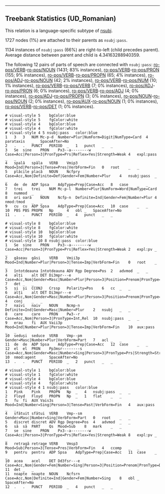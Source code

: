 

--------------------------------------------------------------------------------

## Treebank Statistics (UD_Romanian)

This relation is a language-specific subtype of [nsubj]().

1727 nodes (1%) are attached to their parents as `nsubj:pass`.

1134 instances of `nsubj:pass` (66%) are right-to-left (child precedes parent).
Average distance between parent and child is 4.34163288940359.

The following 12 pairs of parts of speech are connected with `nsubj:pass`: [ro-pos/VERB]()-[ro-pos/NOUN]() (1431; 83% instances), [ro-pos/VERB]()-[ro-pos/PRON]() (155; 9% instances), [ro-pos/VERB]()-[ro-pos/PROPN]() (65; 4% instances), [ro-pos/ADJ]()-[ro-pos/NOUN]() (42; 2% instances), [ro-pos/VERB]()-[ro-pos/NUM]() (10; 1% instances), [ro-pos/VERB]()-[ro-pos/VERB]() (7; 0% instances), [ro-pos/ADJ]()-[ro-pos/PRON]() (6; 0% instances), [ro-pos/VERB]()-[ro-pos/ADJ]() (4; 0% instances), [ro-pos/ADJ]()-[ro-pos/PROPN]() (3; 0% instances), [ro-pos/NOUN]()-[ro-pos/NOUN]() (2; 0% instances), [ro-pos/AUX]()-[ro-pos/NOUN]() (1; 0% instances), [ro-pos/VERB]()-[ro-pos/DET]() (1; 0% instances).


~~~ conllu
# visual-style 5	bgColor:blue
# visual-style 5	fgColor:white
# visual-style 4	bgColor:blue
# visual-style 4	fgColor:white
# visual-style 4 5 nsubj:pass	color:blue
1	3	3	NUM	Mc-p-d	Number=Plur|NumForm=Digit|NumType=Card	4	parataxis	_	SpaceAfter=No
2	.	.	PUNCT	PERIOD	_	1	punct	_	_
3	Se	sine	PRON	Px3--a--------w	Case=Acc|Person=3|PronType=Prs|Reflex=Yes|Strength=Weak	4	expl:pass	_	_
4	spală	spăla	VERB	Vmip3	Mood=Ind|Person=3|Tense=Pres|VerbForm=Fin	0	root	_	_
5	plăcile	placă	NOUN	Ncfpry	Case=Acc,Nom|Definite=Def|Gender=Fem|Number=Plur	4	nsubj:pass	_	_
6	de	de	ADP	Spsa	AdpType=Prep|Case=Acc	8	case	_	_
7	trei	trei	NUM	Mc-p-l	Number=Plur|NumForm=Word|NumType=Card	8	nummod	_	_
8	ori	oară	NOUN	Ncfp-n	Definite=Ind|Gender=Fem|Number=Plur	4	nmod:tmod	_	_
9	cu	cu	ADP	Spsa	AdpType=Prep|Case=Acc	10	case	_	_
10	PBS	PBS	PROPN	Np	_	4	obl	_	SpaceAfter=No
11	.	.	PUNCT	PERIOD	_	4	punct	_	_

~~~


~~~ conllu
# visual-style 8	bgColor:blue
# visual-style 8	fgColor:white
# visual-style 10	bgColor:blue
# visual-style 10	fgColor:white
# visual-style 10 8 nsubj:pass	color:blue
1	Se	sine	PRON	Px3--a--------w	Case=Acc|Person=3|PronType=Prs|Reflex=Yes|Strength=Weak	2	expl:pv	_	_
2	găseau	găsi	VERB	Vmii3p	Mood=Ind|Number=Plur|Person=3|Tense=Imp|VerbForm=Fin	0	root	_	_
3	întotdeauna	întotdeauna	ADV	Rgp	Degree=Pos	2	advmod	_	_
4	alți	alt	DET	Di3mpr---e	Case=Acc,Nom|Gender=Masc|Number=Plur|Person=3|Position=Prenom|PronType=Ind	7	det	_	_
5	și	și	CCONJ	Crssp	Polarity=Pos	6	cc	_	_
6	alți	alt	DET	Di3mpr---e	Case=Acc,Nom|Gender=Masc|Number=Plur|Person=3|Position=Prenom|PronType=Ind	4	conj	_	_
7	naivi	naiv	NOUN	Ncmp-n	Definite=Ind|Gender=Masc|Number=Plur	2	nsubj	_	_
8	care	care	PRON	Pw3--r	Case=Acc,Nom|Person=3|PronType=Int,Rel	10	nsubj:pass	_	_
9	erau	fi	AUX	Vaii3p	Mood=Ind|Number=Plur|Person=3|Tense=Imp|VerbForm=Fin	10	aux:pass	_	_
10	seduși	seduce	VERB	Vmp--pm	Gender=Masc|Number=Plur|VerbForm=Part	7	acl	_	_
11	de	de	ADP	Spsa	AdpType=Prep|Case=Acc	12	case	_	_
12	el	el	PRON	Pp3msr--------s	Case=Acc,Nom|Gender=Masc|Number=Sing|Person=3|PronType=Prs|Strength=Strong	10	nmod:agent	_	SpaceAfter=No
13	.	.	PUNCT	PERIOD	_	2	punct	_	_

~~~


~~~ conllu
# visual-style 1	bgColor:blue
# visual-style 1	fgColor:white
# visual-style 4	bgColor:blue
# visual-style 4	fgColor:white
# visual-style 4 1 nsubj:pass	color:blue
1	Pink	Pink	PROPN	Np	_	4	nsubj:pass	_	_
2	Floyd	Floyd	PROPN	Np	_	1	flat	_	_
3	fu	fi	AUX	Vais3s	Mood=Ind|Number=Sing|Person=3|Tense=Past|VerbForm=Fin	4	aux:pass	_	_
4	sfătuit	sfătui	VERB	Vmp--sm	Gender=Masc|Number=Sing|VerbForm=Part	0	root	_	_
5	discret	discret	ADV	Rgp	Degree=Pos	4	advmod	_	_
6	să	să	PART	Qs	Mood=Sub	8	mark	_	_
7	se	sine	PRON	Px3--a--------w	Case=Acc|Person=3|PronType=Prs|Reflex=Yes|Strength=Weak	8	expl:pv	_	_
8	retragă	retrage	VERB	Vmsp3	Mood=Sub|Person=3|Tense=Pres|VerbForm=Fin	4	ccomp	_	_
9	pentru	pentru	ADP	Spsa	AdpType=Prep|Case=Acc	11	case	_	_
10	acea	acel	DET	Dd3fsr---e	Case=Acc,Nom|Gender=Fem|Number=Sing|Person=3|Position=Prenom|PronType=Dem	11	det	_	_
11	noapte	noapte	NOUN	Ncfsrn	Case=Acc,Nom|Definite=Ind|Gender=Fem|Number=Sing	8	obl	_	SpaceAfter=No
12	.	.	PUNCT	PERIOD	_	4	punct	_	_

~~~


